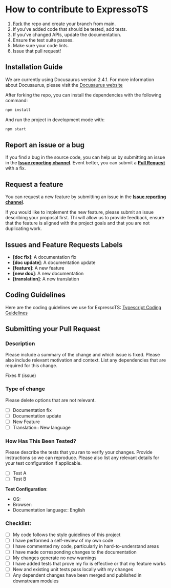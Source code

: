 # How to contribute to ExpressoTS

1. [Fork](https://github.com/expressots/expresso-site-doc/fork) the repo and create your branch from main.
2. If you've added code that should be tested, add tests.
3. If you've changed APIs, update the documentation.
4. Ensure the test suite passes.
5. Make sure your code lints.
6. Issue that pull request!

## Installation Guide

We are currently using Docusaurus version 2.4.1. For more information about Docusaurus, please visit the [Docusaurus website](https://docusaurus.io/docs)

After forking the repo, you can install the dependencies with the following command:

```bash
npm install
```

And run the project in development mode with:

```bash
npm start
```

## Report an issue or a bug

If you find a bug in the source code, you can help us by submitting an issue in the **[Issue reporting channel](https://github.com/expressots/expressots/issues)**. Event better, you can submit a **[Pull Request](https://github.com/expressots/expressots/pulls)** with a fix.

## Request a feature

You can request a new feature by submitting an issue in the **[Issue reporting channel](https://github.com/expressots/expressots/issues)**.

If you would like to implement the new feature, please submit an issue describing your proposal first. Thi will allow us to provide feedback, ensure that the feature is aligned with the project goals and that you are not duplicating work.

## Issues and Feature Requests Labels

-   **[doc fix]**: A documentation fix
-   **[doc update]**: A documentation update
-   **[feature]**: A new feature
-   **[new doc]**: A new documentation
-   **[translation]**: A new translation

## Coding Guidelines

Here are the coding guidelines we use for ExpressoTS: [Typescript Coding Guidelines](https://github.com/rsaz/TypescriptCodingGuidelines/blob/main/TypeScriptCodingGuidelines.md)

## Submitting your Pull Request

### Description

Please include a summary of the change and which issue is fixed. Please also include relevant motivation and context. List any dependencies that are required for this change.

Fixes # (issue)

### Type of change

Please delete options that are not relevant.

-   [ ] Documentation fix
-   [ ] Documentation update
-   [ ] New Feature
-   [ ] Translation:: New language

### How Has This Been Tested?

Please describe the tests that you ran to verify your changes. Provide instructions so we can reproduce. Please also list any relevant details for your test configuration if applicable.

-   [ ] Test A
-   [ ] Test B

**Test Configuration**:

-   OS:
-   Browser:
-   Documentation language:: English

### Checklist:

-   [ ] My code follows the style guidelines of this project
-   [ ] I have performed a self-review of my own code
-   [ ] I have commented my code, particularly in hard-to-understand areas
-   [ ] I have made corresponding changes to the documentation
-   [ ] My changes generate no new warnings
-   [ ] I have added tests that prove my fix is effective or that my feature works
-   [ ] New and existing unit tests pass locally with my changes
-   [ ] Any dependent changes have been merged and published in downstream modules
